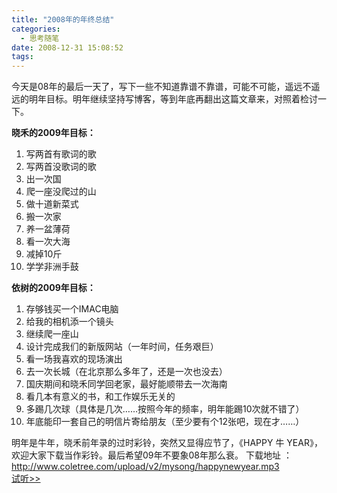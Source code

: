 ```yaml
---
title: "2008年的年终总结"
categories:
  - 思考随笔
date: 2008-12-31 15:08:52
tags:
---
```


今天是08年的最后一天了，写下一些不知道靠谱不靠谱，可能不可能，遥远不遥远的明年目标。明年继续坚持写博客，等到年底再翻出这篇文章来，对照着检讨一下。  

**晓禾的2009年目标：** 
1. 写两首有歌词的歌 
2. 写两首没歌词的歌 
3. 出一次国 
4. 爬一座没爬过的山 
5. 做十道新菜式 
6. 搬一次家 
7. 养一盆薄荷 
8. 看一次大海 
9. 减掉10斤 
10. 学学非洲手鼓  

**依树的2009年目标：** 
1. 存够钱买一个IMAC电脑 
2. 给我的相机添一个镜头 
3. 继续爬一座山 
4. 设计完成我们的新版网站（一年时间，任务艰巨） 
5. 看一场我喜欢的现场演出 
6. 去一次长城（在北京那么多年了，还是一次也没去） 
7. 国庆期间和晓禾同学回老家，最好能顺带去一次海南 
8. 看几本有意义的书，和工作娱乐无关的 
9. 多踢几次球（具体是几次……按照今年的频率，明年能踢10次就不错了） 
10. 年底能印一套自己的明信片寄给朋友（至少要有个12张吧，现在才……）  

明年是牛年，晓禾前年录的过时彩铃，突然又显得应节了，《HAPPY 牛 YEAR》，欢迎大家下载当作彩铃。最后希望09年不要象08年那么衰。 下载地址 ： http://www.coletree.com/upload/v2/mysong/happynewyear.mp3  
[试听>>](http://www.coletree.com/upload/v2/mysong/happynewyear.mp3)